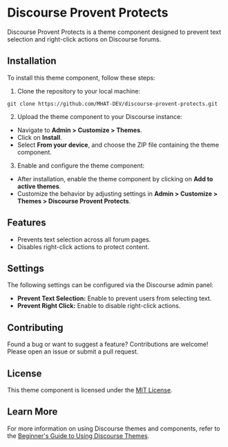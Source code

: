 # Discourse Provent Protects

Discourse Provent Protects is a theme component designed to prevent text selection and right-click actions on Discourse forums.

## Installation

To install this theme component, follow these steps:

1. Clone the repository to your local machine:

```
git clone https://github.com/MHAT-DEV/discourse-provent-protects.git
```

2. Upload the theme component to your Discourse instance:
  * Navigate to **Admin > Customize > Themes**.
  * Click on **Install**.
  * Select **From your device**, and choose the ZIP file containing the theme component.
3. Enable and configure the theme component:
  * After installation, enable the theme component by clicking on **Add to active themes**.
  * Customize the behavior by adjusting settings in **Admin > Customize > Themes > Discourse Provent Protects**.

## Features

* Prevents text selection across all forum pages.
* Disables right-click actions to protect content.

## Settings

The following settings can be configured via the Discourse admin panel:

* **Prevent Text Selection:** Enable to prevent users from selecting text.
* **Prevent Right Click:** Enable to disable right-click actions.

## Contributing

Found a bug or want to suggest a feature? Contributions are welcome! Please open an issue or submit a pull request.

## License

This theme component is licensed under the [MIT License](LICENSE).

## Learn More

For more information on using Discourse themes and components, refer to the [Beginner's Guide to Using Discourse Themes](https://meta.discourse.org/t/beginners-guide-to-using-discourse-themes/91966).
